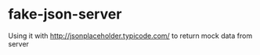 # fake-json-server
Using it with http://jsonplaceholder.typicode.com/ to return mock data from server
